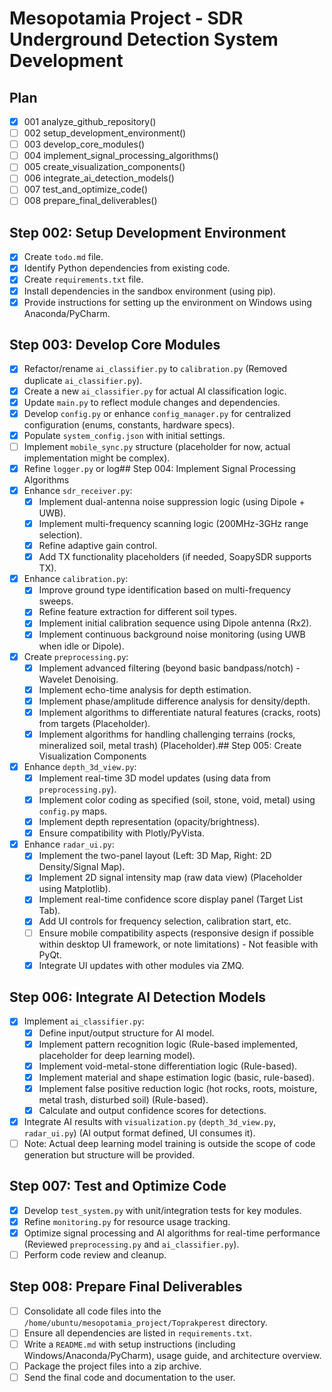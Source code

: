 # Mesopotamia Project - SDR Underground Detection System Development

## Plan
- [X] 001 analyze_github_repository()
- [ ] 002 setup_development_environment()
- [ ] 003 develop_core_modules()
- [ ] 004 implement_signal_processing_algorithms()
- [ ] 005 create_visualization_components()
- [ ] 006 integrate_ai_detection_models()
- [ ] 007 test_and_optimize_code()
- [ ] 008 prepare_final_deliverables()

## Step 002: Setup Development Environment
- [X] Create `todo.md` file.
- [X] Identify Python dependencies from existing code.
- [X] Create `requirements.txt` file.
- [X] Install dependencies in the sandbox environment (using pip).
- [X] Provide instructions for setting up the environment on Windows using Anaconda/PyCharm.

## Step 003: Develop Core Modules
- [X] Refactor/rename `ai_classifier.py` to `calibration.py` (Removed duplicate `ai_classifier.py`).
- [X] Create a new `ai_classifier.py` for actual AI classification logic.
- [X] Update `main.py` to reflect module changes and dependencies.
- [X] Develop `config.py` or enhance `config_manager.py` for centralized configuration (enums, constants, hardware specs).
- [X] Populate `system_config.json` with initial settings.
- [ ] Implement `mobile_sync.py` structure (placeholder for now, actual implementation might be complex).
- [X] Refine `logger.py` or log## Step 004: Implement Signal Processing Algorithms
- [X] Enhance `sdr_receiver.py`:
    - [X] Implement dual-antenna noise suppression logic (using Dipole + UWB).
    - [X] Implement multi-frequency scanning logic (200MHz-3GHz range selection).
    - [X] Refine adaptive gain control.
    - [X] Add TX functionality placeholders (if needed, SoapySDR supports TX).
- [X] Enhance `calibration.py`:
    - [X] Improve ground type identification based on multi-frequency sweeps.
    - [X] Refine feature extraction for different soil types.
    - [X] Implement initial calibration sequence using Dipole antenna (Rx2).
    - [X] Implement continuous background noise monitoring (using UWB when idle or Dipole).
- [X] Create `preprocessing.py`:
    - [X] Implement advanced filtering (beyond basic bandpass/notch) - Wavelet Denoising.
    - [X] Implement echo-time analysis for depth estimation.
    - [X] Implement phase/amplitude difference analysis for density/depth.
    - [X] Implement algorithms to differentiate natural features (cracks, roots) from targets (Placeholder).
    - [X] Implement algorithms for handling challenging terrains (rocks, mineralized soil, metal trash) (Placeholder).## Step 005: Create Visualization Components
- [X] Enhance `depth_3d_view.py`:
    - [X] Implement real-time 3D model updates (using data from `preprocessing.py`).
    - [X] Implement color coding as specified (soil, stone, void, metal) using `config.py` maps.
    - [X] Implement depth representation (opacity/brightness).
    - [X] Ensure compatibility with Plotly/PyVista.
- [X] Enhance `radar_ui.py`:
    - [X] Implement the two-panel layout (Left: 3D Map, Right: 2D Density/Signal Map).
    - [X] Implement 2D signal intensity map (raw data view) (Placeholder using Matplotlib).
    - [X] Implement real-time confidence score display panel (Target List Tab).
    - [X] Add UI controls for frequency selection, calibration start, etc.
    - [ ] Ensure mobile compatibility aspects (responsive design if possible within desktop UI framework, or note limitations) - Not feasible with PyQt.
    - [X] Integrate UI updates with other modules via ZMQ.

## Step 006: Integrate AI Detection Models
- [X] Implement `ai_classifier.py`:
    - [X] Define input/output structure for AI model.
    - [X] Implement pattern recognition logic (Rule-based implemented, placeholder for deep learning model).
    - [X] Implement void-metal-stone differentiation logic (Rule-based).
    - [X] Implement material and shape estimation logic (basic, rule-based).
    - [X] Implement false positive reduction logic (hot rocks, roots, moisture, metal trash, disturbed soil) (Rule-based).
    - [X] Calculate and output confidence scores for detections.
- [X] Integrate AI results with `visualization.py` (`depth_3d_view.py`, `radar_ui.py`) (AI output format defined, UI consumes it).
- [ ] Note: Actual deep learning model training is outside the scope of code generation but structure will be provided.

## Step 007: Test and Optimize Code
- [X] Develop `test_system.py` with unit/integration tests for key modules.
- [X] Refine `monitoring.py` for resource usage tracking.
- [X] Optimize signal processing and AI algorithms for real-time performance (Reviewed `preprocessing.py` and `ai_classifier.py`).
- [ ] Perform code review and cleanup.

## Step 008: Prepare Final Deliverables
- [ ] Consolidate all code files into the `/home/ubuntu/mesopotamia_project/Toprakperest` directory.
- [ ] Ensure all dependencies are listed in `requirements.txt`.
- [ ] Write a `README.md` with setup instructions (including Windows/Anaconda/PyCharm), usage guide, and architecture overview.
- [ ] Package the project files into a zip archive.
- [ ] Send the final code and documentation to the user.
